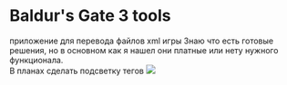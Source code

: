 # Baldur's Gate 3 tools
приложение для перевода файлов xml игры
Знаю что есть готовые решения, но в основном как я нашел они платные или нету нужного функционала. 
<br>В планах сделать подсветку тегов 
<img src="https://cdn.discordapp.com/attachments/1125796988479361054/1145229861259063346/BG3_Translation_Tools_GxtFe4tR0V.png"/>
